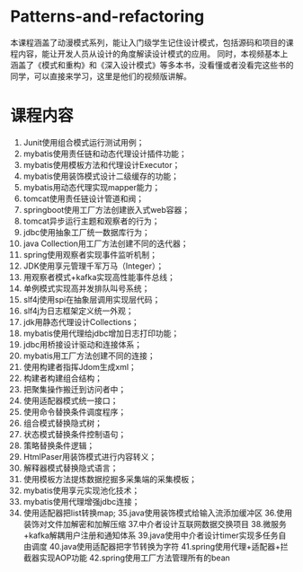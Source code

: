 # Patterns-and-refactoring
本课程涵盖了动漫模式系列，能让入门级学生记住设计模式，包括源码和项目的课程内容，能让开发人员从设计的角度解读设计模式的应用。 同时，本视频基本上涵盖了《模式和重构》和《深入设计模式》等多本书，没看懂或者没看完这些书的同学，可以直接来学习，这里是他们的视频版讲解。

# 课程内容
1. Junit使用组合模式运行测试用例；
2. mybatis使用责任链和动态代理设计插件功能；
3. mybatis使用模板方法和代理设计Executor；
4. mybatis使用装饰模式设计二级缓存的功能；
5. mybatis用动态代理实现mapper能力；
6. tomcat使用责任链设计管道和阀；
7. springboot使用工厂方法创建嵌入式web容器；
8. tomcat异步运行主题和观察者的行为；
9. jdbc使用抽象工厂统一数据库行为；
10. java Collection用工厂方法创建不同的迭代器；
11. spring使用观察者实现事件监听机制；
12. JDK使用享元管理千军万马（Integer）；
13. 用观察者模式+kafka实现高性能事件总线；
14. 单例模式实现高并发排队叫号系统；
15. slf4j使用spi在抽象层调用实现层代码；
16. slf4j为日志框架定义统一外观；
17. jdk用静态代理设计Collections；
18. mybatis使用代理给jdbc增加日志打印功能；
19. jdbc用桥接设计驱动和连接体系；
20. mybatis用工厂方法创建不同的连接；
21. 使用构建者指挥Jdom生成xml；
22. 构建者构建组合结构；
23. 把聚集操作搬迁到访问者中；
24. 使用适配器模式统一接口；
25. 使用命令替换条件调度程序；
26. 组合模式替换隐式树；
27. 状态模式替换条件控制语句；
28. 策略替换条件逻辑；
29. HtmlPaser用装饰模式进行内容转义；
30. 解释器模式替换隐式语言；
31. 使用模板方法提炼数据挖掘多采集端的采集模板；
32. mybatis使用享元实现池化技术；
33. mybatis使用代理增强jdbc连接；
34. 使用适配器把list转换map;
35.java使用装饰模式给输入流添加缓冲区
36.使用装饰对文件加解密和加解压缩
37.中介者设计互联网数据交换项目
38.微服务+kafka解耦用户注册和通知体系
39.java使用中介者设计timer实现多任务自由调度
40.java使用适配器把字节转换为字符
41.spring使用代理+适配器+拦截器实现AOP功能
42.spring使用工厂方法管理所有的bean


